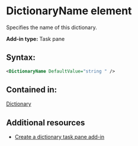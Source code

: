 
# DictionaryName element
Specifies the name of this dictionary.

 **Add-in type:** Task pane


## Syntax:


```XML
<DictionaryName DefaultValue="string " />
```


## Contained in:

[Dictionary](../../reference/manifest/dictionary.md)


## Additional resources



- [Create a dictionary task pane add-in](../../docs/develop/dictionary-task-pane-add-ins.md)
    
